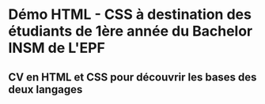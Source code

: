 # Démo HTML - CSS à destination des étudiants de 1ère année du Bachelor INSM de L'EPF
## CV en HTML et CSS pour découvrir les bases des deux langages
